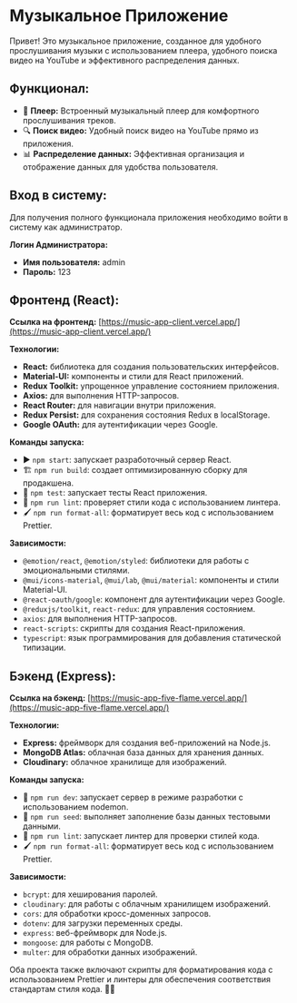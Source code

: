 # Музыкальное Приложение

Привет! Это музыкальное приложение, созданное для удобного прослушивания музыки с использованием плеера, удобного поиска видео на YouTube и эффективного распределения данных.

## Функционал:

- 🎵 **Плеер:** Встроенный музыкальный плеер для комфортного прослушивания треков.
- 🔍 **Поиск видео:** Удобный поиск видео на YouTube прямо из приложения.
- 📊 **Распределение данных:** Эффективная организация и отображение данных для удобства пользователя.
  
## Вход в систему:

Для получения полного функционала приложения необходимо войти в систему как администратор.

**Логин Администратора:**
- **Имя пользователя:** admin
- **Пароль:** 123

## Фронтенд (React):

**Ссылка на фронтенд:** [https://music-app-client.vercel.app/](https://music-app-client.vercel.app/)

**Технологии:**
- **React:** библиотека для создания пользовательских интерфейсов.
- **Material-UI:** компоненты и стили для React приложений.
- **Redux Toolkit:** упрощенное управление состоянием приложения.
- **Axios:** для выполнения HTTP-запросов.
- **React Router:** для навигации внутри приложения.
- **Redux Persist:** для сохранения состояния Redux в localStorage.
- **Google OAuth:** для аутентификации через Google.

**Команды запуска:**
- ▶️ `npm start`: запускает разработочный сервер React.
- 🏗️ `npm run build`: создает оптимизированную сборку для продакшена.
- 🧪 `npm test`: запускает тесты React приложения.
- 🧹 `npm run lint`: проверяет стили кода с использованием линтера.
- 🖌️ `npm run format-all`: форматирует весь код с использованием Prettier.

**Зависимости:**
- `@emotion/react`, `@emotion/styled`: библиотеки для работы с эмоциональными стилями.
- `@mui/icons-material`, `@mui/lab`, `@mui/material`: компоненты и стили Material-UI.
- `@react-oauth/google`: компонент для аутентификации через Google.
- `@reduxjs/toolkit`, `react-redux`: для управления состоянием.
- `axios`: для выполнения HTTP-запросов.
- `react-scripts`: скрипты для создания React-приложения.
- `typescript`: язык программирования для добавления статической типизации.

## Бэкенд (Express):

**Ссылка на бэкенд:** [https://music-app-five-flame.vercel.app/](https://music-app-five-flame.vercel.app/)

**Технологии:**
- **Express:** фреймворк для создания веб-приложений на Node.js.
- **MongoDB Atlas:** облачная база данных для хранения данных.
- **Cloudinary:** облачное хранилище для изображений.

**Команды запуска:**
- 🚀 `npm run dev`: запускает сервер в режиме разработки с использованием nodemon.
- 🌱 `npm run seed`: выполняет заполнение базы данных тестовыми данными.
- 🧹 `npm run lint`: запускает линтер для проверки стилей кода.
- 🖌️ `npm run format-all`: форматирует весь код с использованием Prettier.

**Зависимости:**
- `bcrypt`: для хеширования паролей.
- `cloudinary`: для работы с облачным хранилищем изображений.
- `cors`: для обработки кросс-доменных запросов.
- `dotenv`: для загрузки переменных среды.
- `express`: веб-фреймворк для Node.js.
- `mongoose`: для работы с MongoDB.
- `multer`: для обработки данных изображений.

Оба проекта также включают скрипты для форматирования кода с использованием Prettier и линтеры для обеспечения соответствия стандартам стиля кода. 🚀🌈
